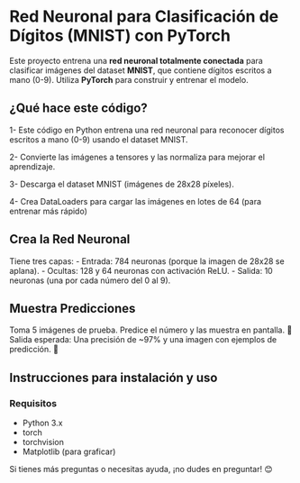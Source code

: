 # Red Neuronal para Clasificación de Dígitos (MNIST) con PyTorch

Este proyecto entrena una **red neuronal totalmente conectada** para clasificar imágenes del dataset **MNIST**, que contiene dígitos escritos a mano (0-9). Utiliza **PyTorch** para construir y entrenar el modelo.

## ¿Qué hace este código?
1- Este código en Python entrena una red neuronal para reconocer dígitos escritos a mano (0-9) usando el dataset MNIST.

2- Convierte las imágenes a tensores y las normaliza para mejorar el aprendizaje.

3- Descarga el dataset MNIST (imágenes de 28x28 píxeles).

4- Crea DataLoaders para cargar las imágenes en lotes de 64 (para entrenar más rápido)

## Crea la Red Neuronal
Tiene tres capas:
     - Entrada: 784 neuronas (porque la imagen de 28x28 se aplana).
     - Ocultas: 128 y 64 neuronas con activación ReLU.
     - Salida: 10 neuronas (una por cada número del 0 al 9).

## Muestra Predicciones
Toma 5 imágenes de prueba.
Predice el número y las muestra en pantalla.
📌 Salida esperada: Una precisión de ~97% y una imagen con ejemplos de predicción. 🎯

## Instrucciones para instalación y uso

### Requisitos
- Python 3.x
- torch
- torchvision
- Matplotlib (para graficar)


Si tienes más preguntas o necesitas ayuda, ¡no dudes en preguntar! 😊
